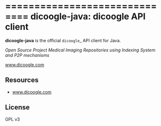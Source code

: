 ==============================
dicoogle-java: dicoogle API client
==============================

**dicoogle-java** is the official `dicoogle`_ API client for Java.

*Open Source Project Medical Imaging Repositories using Indexing System and P2P mechanisms*

www.dicoogle.com

Resources
---------

* www.dicoogle.com

License
-------

GPL v3


